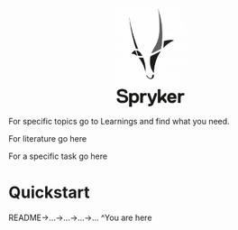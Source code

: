 <p align="center">
<img width="120px" src="assets/logo.png"/>
</p>

For specific topics go to Learnings and find what you need.

For literature go here

For a specific task go here

# Quickstart

README->...->...->...->...
^You are here